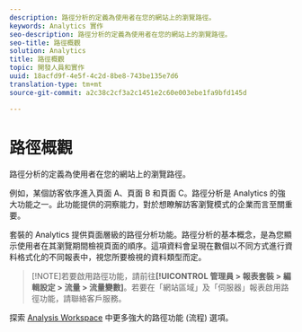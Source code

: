 ```yaml
---
description: 路徑分析的定義為使用者在您的網站上的瀏覽路徑。
keywords: Analytics 實作
seo-description: 路徑分析的定義為使用者在您的網站上的瀏覽路徑。
seo-title: 路徑概觀
solution: Analytics
title: 路徑概觀
topic: 開發人員和實作
uuid: 18acfd9f-4e5f-4c2d-8be8-743be135e7d6
translation-type: tm+mt
source-git-commit: a2c38c2cf3a2c1451e2c60e003ebe1fa9bfd145d

---
```



# 路徑概觀

路徑分析的定義為使用者在您的網站上的瀏覽路徑。

例如，某個訪客依序進入頁面 A、頁面 B 和頁面 C。路徑分析是 Analytics 的強大功能之一。此功能提供的洞察能力，對於想瞭解訪客瀏覽模式的企業而言至關重要。

套裝的 Analytics 提供頁面層級的路徑分析功能。路徑分析的基本概念，是為您顯示使用者在其瀏覽期間檢視頁面的順序。這項資料會呈現在數個以不同方式進行資料格式化的不同報表中，視您所要檢視的資料類型而定。

> [!NOTE]若要啟用路徑功能，請前往&#x200B;**[!UICONTROL 管理員 &gt; 報表套裝 &gt; 編輯設定 &gt; 流量 &gt; 流量變數]**。若要在「網站區域」及「伺服器」報表啟用路徑功能，請聯絡客戶服務。

探索 [Analysis Workspace](/help/analyze/analysis-workspace/visualizations/c-flow/flow.md) 中更多強大的路徑功能 (流程) 選項。